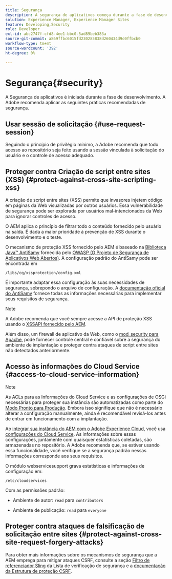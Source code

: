 ```yaml
---
title: Segurança
description: A segurança de aplicativos começa durante a fase de desenvolvimento
solution: Experience Manager, Experience Manager Sites
feature: Developing,Security
role: Developer
exl-id: abc2747f-cfd8-4ee1-bbc0-5ad89beb383a
source-git-commit: a869ffbc6015fd230285838d260434d9c0ffbcb0
workflow-type: tm+mt
source-wordcount: '392'
ht-degree: 0%

---
```


# Segurança{#security}

A Segurança de aplicativos é iniciada durante a fase de desenvolvimento. A Adobe recomenda aplicar as seguintes práticas recomendadas de segurança.

## Usar sessão de solicitação {#use-request-session}

Seguindo o princípio de privilégio mínimo, a Adobe recomenda que todo acesso ao repositório seja feito usando a sessão vinculada à solicitação do usuário e o controle de acesso adequado.

## Proteger contra Criação de script entre sites (XSS) {#protect-against-cross-site-scripting-xss}

A criação de script entre sites (XSS) permite que invasores injetem código em páginas da Web visualizadas por outros usuários. Essa vulnerabilidade de segurança pode ser explorada por usuários mal-intencionados da Web para ignorar controles de acesso.

O AEM aplica o princípio de filtrar todo o conteúdo fornecido pelo usuário na saída. É dada a maior prioridade à prevenção de XSS durante o desenvolvimento e o teste.

O mecanismo de proteção XSS fornecido pelo AEM é baseado na [Biblioteca Java™ AntiSamy](https://wiki.owasp.org/index.php/Category:OWASP_AntiSamy_Project) fornecida pelo [OWASP (O Projeto de Segurança de Aplicativos Web Abertos)](https://owasp.org/). A configuração padrão do AntiSamy pode ser encontrada em

`/libs/cq/xssprotection/config.xml`

É importante adaptar essa configuração às suas necessidades de segurança, sobrepondo o arquivo de configuração. A [documentação oficial do AntiSamy](https://wiki.owasp.org/index.php/Category:OWASP_AntiSamy_Project) fornece todas as informações necessárias para implementar seus requisitos de segurança.

>[!NOTE]
>
>A Adobe recomenda que você sempre acesse a API de proteção XSS usando o [XSSAPI fornecido pelo AEM](https://developer.adobe.com/experience-manager/reference-materials/6-5-lts/javadoc/com/adobe/granite/xss/XSSAPI.html).

Além disso, um firewall de aplicativo da Web, como o [mod_security para Apache](https://www.modsecurity.org), pode fornecer controle central e confiável sobre a segurança do ambiente de implantação e proteger contra ataques de script entre sites não detectados anteriormente.

## Acesso às informações do Cloud Service {#access-to-cloud-service-information}

>[!NOTE]
>
>As ACLs para as Informações do Cloud Service e as configurações de OSGi necessárias para proteger sua instância são automatizadas como parte do [Modo Pronto para Produção](/help/sites-administering/production-ready.md). Embora isso signifique que não é necessário alterar a configuração manualmente, ainda é recomendável revisá-los antes de entrar em funcionamento com a implantação.

Ao [integrar sua instância do AEM com o Adobe Experience Cloud](/help/sites-administering/marketing-cloud.md), você usa [configurações do Cloud Service](/help/sites-developing/extending-cloud-config.md). As informações sobre essas configurações, juntamente com quaisquer estatísticas coletadas, são armazenadas no repositório. A Adobe recomenda que, se estiver usando essa funcionalidade, você verifique se a segurança padrão nessas informações corresponde aos seus requisitos.

O módulo webservicesupport grava estatísticas e informações de configuração em:

`/etc/cloudservices`

Com as permissões padrão:

* Ambiente de autor: `read` para `contributors`

* Ambiente de publicação: `read` para `everyone`

## Proteger contra ataques de falsificação de solicitação entre sites {#protect-against-cross-site-request-forgery-attacks}

Para obter mais informações sobre os mecanismos de segurança que a AEM emprega para mitigar ataques CSRF, consulte a seção [Filtro de referenciador Sling](/help/sites-administering/security-checklist.md#protect-against-cross-site-request-forgery) da Lista de verificação de segurança e a [documentação da Estrutura de proteção CSRF](/help/sites-developing/csrf-protection.md).
